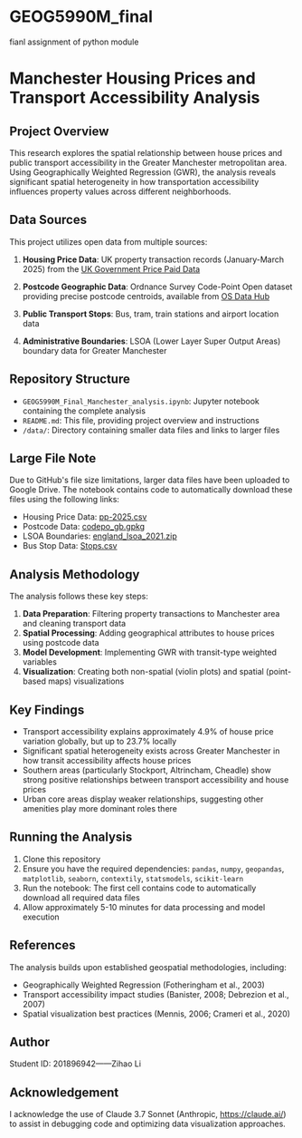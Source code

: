 # GEOG5990M_final
fianl assignment of python module

# Manchester Housing Prices and Transport Accessibility Analysis

## Project Overview
This research explores the spatial relationship between house prices and public transport accessibility in the Greater Manchester metropolitan area. Using Geographically Weighted Regression (GWR), the analysis reveals significant spatial heterogeneity in how transportation accessibility influences property values across different neighborhoods.

## Data Sources
This project utilizes open data from multiple sources:

1. **Housing Price Data**: UK property transaction records (January-March 2025) from the [UK Government Price Paid Data](https://www.gov.uk/government/statistical-data-sets/price-paid-data-downloads#march-2025-data-current-month)

2. **Postcode Geographic Data**: Ordnance Survey Code-Point Open dataset providing precise postcode centroids, available from [OS Data Hub](https://osdatahub.os.uk/downloads/open/CodePointOpen)

3. **Public Transport Stops**: Bus, tram, train stations and airport location data

4. **Administrative Boundaries**: LSOA (Lower Layer Super Output Areas) boundary data for Greater Manchester

## Repository Structure
- `GEOG5990M_Final_Manchester_analysis.ipynb`: Jupyter notebook containing the complete analysis
- `README.md`: This file, providing project overview and instructions
- `/data/`: Directory containing smaller data files and links to larger files

## Large File Note
Due to GitHub's file size limitations, larger data files have been uploaded to Google Drive. The notebook contains code to automatically download these files using the following links:

- Housing Price Data: [pp-2025.csv](https://drive.google.com/file/d/1pwLMkWIKY2NeoM-r1l0LILYsHgjvki_M/view?usp=drive_link)
- Postcode Data: [codepo_gb.gpkg](https://drive.google.com/file/d/18-Ab0X8S252mAIGi564cSh4cqqctIpLi/view?usp=drive_link)
- LSOA Boundaries: [england_lsoa_2021.zip](https://drive.google.com/file/d/1-ITpRSqEKZZSwB9se26b2XHJ0qGCwaV5/view?usp=drive_link)
- Bus Stop Data: [Stops.csv](https://drive.google.com/file/d/1O5TD8zSmVXRmnklRfakBmyBN1hT34AEu/view?usp=drive_link)

## Analysis Methodology
The analysis follows these key steps:

1. **Data Preparation**: Filtering property transactions to Manchester area and cleaning transport data
2. **Spatial Processing**: Adding geographical attributes to house prices using postcode data
3. **Model Development**: Implementing GWR with transit-type weighted variables
4. **Visualization**: Creating both non-spatial (violin plots) and spatial (point-based maps) visualizations

## Key Findings
- Transport accessibility explains approximately 4.9% of house price variation globally, but up to 23.7% locally
- Significant spatial heterogeneity exists across Greater Manchester in how transit accessibility affects house prices
- Southern areas (particularly Stockport, Altrincham, Cheadle) show strong positive relationships between transport accessibility and house prices
- Urban core areas display weaker relationships, suggesting other amenities play more dominant roles there

## Running the Analysis
1. Clone this repository
2. Ensure you have the required dependencies: `pandas`, `numpy`, `geopandas`, `matplotlib`, `seaborn`, `contextily`, `statsmodels`, `scikit-learn`
3. Run the notebook: The first cell contains code to automatically download all required data files
4. Allow approximately 5-10 minutes for data processing and model execution

## References
The analysis builds upon established geospatial methodologies, including:
- Geographically Weighted Regression (Fotheringham et al., 2003)
- Transport accessibility impact studies (Banister, 2008; Debrezion et al., 2007)
- Spatial visualization best practices (Mennis, 2006; Crameri et al., 2020)

## Author
Student ID: 201896942——Zihao Li

## Acknowledgement
I acknowledge the use of Claude 3.7 Sonnet (Anthropic, https://claude.ai/) to assist in debugging code and optimizing data visualization approaches.
